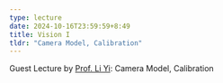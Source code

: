 ```yaml
---
type: lecture
date: 2024-10-16T23:59:59+8:49
title: Vision I
tldr: "Camera Model, Calibration"
---
```

Guest Lecture by <a href="https://ericyi.github.io/">Prof. Li Yi</a>:
Camera Model, Calibration
